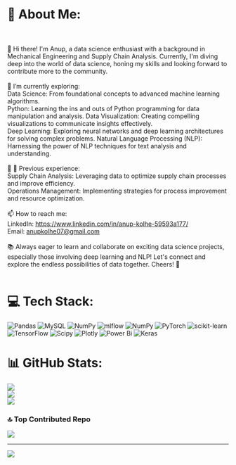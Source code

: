 # 💫 About Me:
<br><br>👋 Hi there! I'm Anup, a data science enthusiast with a background in Mechanical Engineering and Supply Chain Analysis. Currently, I'm diving deep into the world of data science, honing my skills and looking forward to contribute more to the community. <br><br>🔭 I’m currently exploring:<br>Data Science: From foundational concepts to advanced machine learning algorithms.<br>Python: Learning the ins and outs of Python programming for data manipulation and analysis. Data Visualization: Creating compelling visualizations to communicate insights effectively.<br>Deep Learning: Exploring neural networks and deep learning architectures for solving complex problems. Natural Language Processing (NLP): Harnessing the power of NLP techniques for text analysis and understanding.<br><br>🌱 💼 Previous experience:<br>Supply Chain Analysis: Leveraging data to optimize supply chain processes and improve efficiency.<br>Operations Management: Implementing strategies for process improvement and resource optimization.<br><br>📫 How to reach me:<br>LinkedIn: https://www.linkedin.com/in/anup-kolhe-59593a177/<br>Email: anupkolhe07@gmail.com<br><br>📚 Always eager to learn and collaborate on exciting data science projects, especially those involving deep learning and NLP! Let's connect and explore the endless possibilities of data together. Cheers! 🚀<br><br>


# 💻 Tech Stack:
![Pandas](https://img.shields.io/badge/pandas-%23150458.svg?style=for-the-badge&logo=pandas&logoColor=white) ![MySQL](https://img.shields.io/badge/mysql-%2300000f.svg?style=for-the-badge&logo=mysql&logoColor=white) ![NumPy](https://img.shields.io/badge/numpy-%23013243.svg?style=for-the-badge&logo=numpy&logoColor=white) ![mlflow](https://img.shields.io/badge/mlflow-%23d9ead3.svg?style=for-the-badge&logo=numpy&logoColor=blue) ![NumPy](https://img.shields.io/badge/numpy-%23013243.svg?style=for-the-badge&logo=numpy&logoColor=white) ![PyTorch](https://img.shields.io/badge/PyTorch-%23EE4C2C.svg?style=for-the-badge&logo=PyTorch&logoColor=white) ![scikit-learn](https://img.shields.io/badge/scikit--learn-%23F7931E.svg?style=for-the-badge&logo=scikit-learn&logoColor=white) ![TensorFlow](https://img.shields.io/badge/TensorFlow-%23FF6F00.svg?style=for-the-badge&logo=TensorFlow&logoColor=white) ![Scipy](https://img.shields.io/badge/SciPy-%230C55A5.svg?style=for-the-badge&logo=scipy&logoColor=%white) ![Plotly](https://img.shields.io/badge/Plotly-%233F4F75.svg?style=for-the-badge&logo=plotly&logoColor=white) ![Power Bi](https://img.shields.io/badge/power_bi-F2C811?style=for-the-badge&logo=powerbi&logoColor=black) ![Keras](https://img.shields.io/badge/Keras-%23D00000.svg?style=for-the-badge&logo=Keras&logoColor=white)
# 📊 GitHub Stats:
![](https://github-readme-stats.vercel.app/api?username=anupkolhe07&theme=dark&hide_border=false&include_all_commits=false&count_private=false)<br/>
![](https://github-readme-streak-stats.herokuapp.com/?user=anupkolhe07&theme=dark&hide_border=false)<br/>
![](https://github-readme-stats.vercel.app/api/top-langs/?username=anupkolhe07&theme=dark&hide_border=false&include_all_commits=false&count_private=false&layout=compact)

### 🔝 Top Contributed Repo
![](https://github-contributor-stats.vercel.app/api?username=anupkolhe07&limit=5&theme=dark&combine_all_yearly_contributions=true)

---
[![](https://visitcount.itsvg.in/api?id=anupkolhe07&icon=0&color=0)](https://visitcount.itsvg.in)

<!-- Proudly created with GPRM ( https://gprm.itsvg.in ) -->
